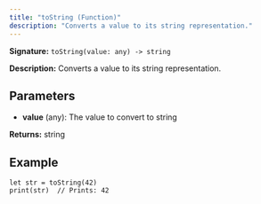 ```yaml
---
title: "toString (Function)"
description: "Converts a value to its string representation."
---
```


**Signature:** `toString(value: any) -> string`

**Description:** Converts a value to its string representation.

## Parameters

- **value** (any): The value to convert to string

**Returns:** string

## Example

```osprey
let str = toString(42)
print(str)  // Prints: 42
```
